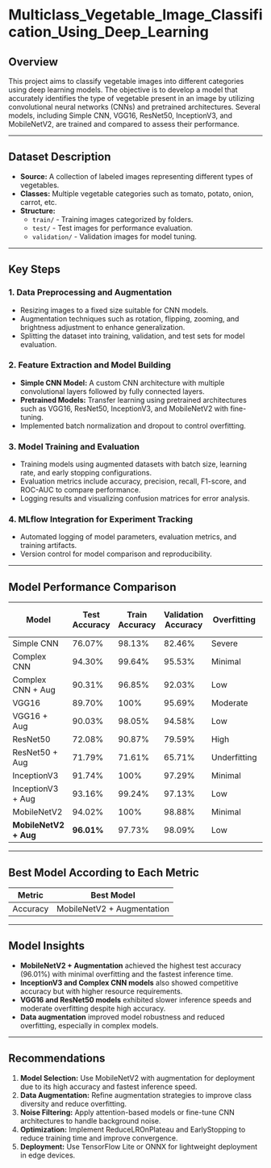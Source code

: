 # Multiclass_Vegetable_Image_Classification_Using_Deep_Learning

## **Overview**  
This project aims to classify vegetable images into different categories using deep learning models. The objective is to develop a model that accurately identifies the type of vegetable present in an image by utilizing convolutional neural networks (CNNs) and pretrained architectures. Several models, including Simple CNN, VGG16, ResNet50, InceptionV3, and MobileNetV2, are trained and compared to assess their performance.  

---  

## **Dataset Description**  
- **Source:** A collection of labeled images representing different types of vegetables.  
- **Classes:** Multiple vegetable categories such as tomato, potato, onion, carrot, etc.  
- **Structure:**  
  - `train/` - Training images categorized by folders.  
  - `test/` - Test images for performance evaluation.  
  - `validation/` - Validation images for model tuning.  

---  

## **Key Steps**  

### 1. **Data Preprocessing and Augmentation**  
- Resizing images to a fixed size suitable for CNN models.  
- Augmentation techniques such as rotation, flipping, zooming, and brightness adjustment to enhance generalization.  
- Splitting the dataset into training, validation, and test sets for model evaluation.  

### 2. **Feature Extraction and Model Building**  
- **Simple CNN Model:** A custom CNN architecture with multiple convolutional layers followed by fully connected layers.  
- **Pretrained Models:** Transfer learning using pretrained architectures such as VGG16, ResNet50, InceptionV3, and MobileNetV2 with fine-tuning.  
- Implemented batch normalization and dropout to control overfitting.  

### 3. **Model Training and Evaluation**  
- Training models using augmented datasets with batch size, learning rate, and early stopping configurations.  
- Evaluation metrics include accuracy, precision, recall, F1-score, and ROC-AUC to compare performance.  
- Logging results and visualizing confusion matrices for error analysis.  

### 4. **MLflow Integration for Experiment Tracking**  
- Automated logging of model parameters, evaluation metrics, and training artifacts.  
- Version control for model comparison and reproducibility.  

---  

## **Model Performance Comparison**  

| **Model**               | **Test Accuracy** | **Train Accuracy** | **Validation Accuracy** | **Overfitting** | **Inference Speed** | **Epochs** | **Training Time (min)** |  
|--------------------------|-------------------|--------------------|------------------------|------------------|---------------------|------------|--------------------|  
| Simple CNN               | 76.07%            | 98.13%             | 82.46%                 | Severe           | Fast                | 10         | 25                 |  
| Complex CNN              | 94.30%            | 99.64%             | 95.53%                 | Minimal          | Moderate            | 51         | 170                |  
| Complex CNN + Aug        | 90.31%            | 96.85%             | 92.03%                 | Low              | Moderate            | 58         | 160                |  
| VGG16                    | 89.70%            | 100%               | 95.69%                 | Moderate         | Slow                | 43         | 320                |  
| VGG16 + Aug              | 90.03%            | 98.05%             | 94.58%                 | Low              | Slow                | 20         | 320                |  
| ResNet50                 | 72.08%            | 90.87%             | 79.59%                 | High             | Moderate            | 48         | 135                |  
| ResNet50 + Aug           | 71.79%            | 71.61%             | 65.71%                 | Underfitting     | Moderate            | 20         | 60                 |  
| InceptionV3              | 91.74%            | 100%               | 97.29%                 | Minimal          | Slow                | 50         | 97                 |  
| InceptionV3 + Aug        | 93.16%            | 99.24%             | 97.13%                 | Low              | Slow                | 20         | 45                 |  
| MobileNetV2              | 94.02%            | 100%               | 98.88%                 | Minimal          | Fast                | 50         | 42                 |  
| **MobileNetV2 + Aug**    | **96.01%**        | 97.73%             | 98.09%                 | Low              | **Fastest**          | 20         | 19                 |  

---  

## **Best Model According to Each Metric**  

| **Metric**                | **Best Model**                  |
|---------------------------|---------------------------------|
| Accuracy                   | MobileNetV2 + Augmentation     |

---  

## **Model Insights**  
- **MobileNetV2 + Augmentation** achieved the highest test accuracy (96.01%) with minimal overfitting and the fastest inference time.  
- **InceptionV3 and Complex CNN models** also showed competitive accuracy but with higher resource requirements.  
- **VGG16 and ResNet50 models** exhibited slower inference speeds and moderate overfitting despite high accuracy.  
- **Data augmentation** improved model robustness and reduced overfitting, especially in complex models.  

---  

## **Recommendations**  
1. **Model Selection:** Use MobileNetV2 with augmentation for deployment due to its high accuracy and fastest inference speed.  
2. **Data Augmentation:** Refine augmentation strategies to improve class diversity and reduce overfitting.  
3. **Noise Filtering:** Apply attention-based models or fine-tune CNN architectures to handle background noise.  
4. **Optimization:** Implement ReduceLROnPlateau and EarlyStopping to reduce training time and improve convergence.  
5. **Deployment:** Use TensorFlow Lite or ONNX for lightweight deployment in edge devices.

